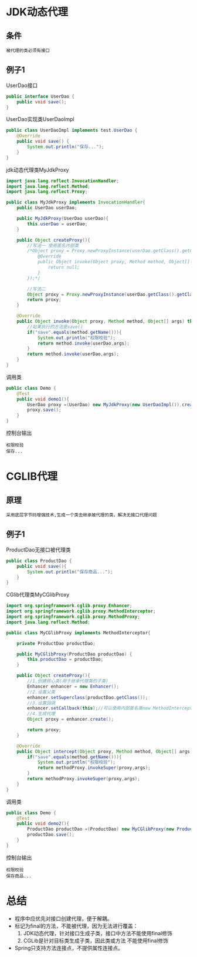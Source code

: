 
<!-- @import "[TOC]" {cmd="toc" depthFrom=1 depthTo=6 orderedList=false} -->

# JDK动态代理
## 条件
`被代理的类必须有接口`

## 例子1
UserDao接口
```java
public interface UserDao {
    public void save();
}
```
UserDao实现类UserDaoImpl
```java
public class UserDaoImpl implements test.UserDao {
    @Override
    public void save() {
        System.out.println("保存...");
    }
}
```
jdk动态代理类MyJdkProxy
```java
import java.lang.reflect.InvocationHandler;
import java.lang.reflect.Method;
import java.lang.reflect.Proxy;

public class MyJdkProxy implements InvocationHandler{
    public UserDao userDao;

    public MyJdkProxy(UserDao userDao){
        this.userDao = userDao;
    }

    public Object createProxy(){
        //写法一 使用匿名内部类
        /*Object proxy = Proxy.newProxyInstance(userDao.getClass().getClassLoader(), userDao.getClass().getInterfaces(), new InvocationHandler() {
            @Override
            public Object invoke(Object proxy, Method method, Object[] args) throws Throwable {
                return null;
            }
        });*/

        //写法二
        Object proxy = Proxy.newProxyInstance(userDao.getClass().getClassLoader(),userDao.getClass().getInterfaces(),this);
        return proxy;
    }

    @Override
    public Object invoke(Object proxy, Method method, Object[] args) throws Throwable {
        //如果执行的方法是save()
        if("save".equals(method.getName())){
            System.out.println("权限校验");
            return method.invoke(userDao,args);
        }
        return method.invoke(userDao,args);
    }
}

```
调用类
```java
public class Demo {
    @Test
    public void demo1(){
        UserDao proxy =(UserDao) new MyJdkProxy(new UserDaoImpl()).createProxy();
        proxy.save();
    }
}
```
控制台输出
```
权限校验
保存...
```
# CGLIB代理
## 原理
`采用底层字节码增强技术,生成一个类去继承被代理的类，解决无接口代理问题`
## 例子1
ProductDao无接口被代理类
```java
public class ProductDao {
    public void save(){
        System.out.println("保存商品...");
    }
}
```
CGlib代理类MyCGlibProxy
```java
import org.springframework.cglib.proxy.Enhancer;
import org.springframework.cglib.proxy.MethodInterceptor;
import org.springframework.cglib.proxy.MethodProxy;
import java.lang.reflect.Method;

public class MyCGlibProxy implements MethodInterceptor{

    private ProductDao productDao;

    public MyCGlibProxy(ProductDao productDao) {
        this.productDao = productDao;
    }

    public Object createProxy(){
        //1.创建核心类(用于继承代理类的子类)
        Enhancer enhancer = new Enhancer();
        //2.设置父类
        enhancer.setSuperclass(productDao.getClass());
        //3.设置回调
        enhancer.setCallback(this);//可以使用内部匿名类new MethodInterceptor
        //4.生成代理
        Object proxy = enhancer.create();

        return proxy;
    }

    @Override
    public Object intercept(Object proxy, Method method, Object[] args, MethodProxy methodProxy) throws Throwable {
        if("save".equals(method.getName())){
            System.out.println("权限校验");
            return methodProxy.invokeSuper(proxy,args);
        }
        return methodProxy.invokeSuper(proxy,args);
    }
}
```
调用类
```java
public class Demo {
    @Test
    public void demo2(){
        ProductDao productDao =(ProductDao) new MyCGlibProxy(new ProductDao()).createProxy();
        productDao.save();
    }
}
````
控制台输出
```
权限校验
保存商品...
```
# 总结
- 程序中应优先对接口创建代理，便于解耦。
- 标记为final的方法，不能被代理，因为无法进行覆盖：
    1. JDK动态代理，针对接口生成子类，接口中方法不能使用final修饰
    1. CGLib是针对目标类生成子类，因此类或方法 不能使用final修饰
- Spring只支持方法连接点，不提供属性连接点。